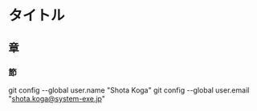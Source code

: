 # タイトル
## 章
### 節

git config --global user.name "Shota Koga"
git config --global user.email "shota.koga@system-exe.jp"
